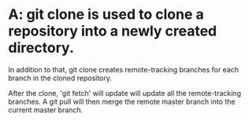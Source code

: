 # A: git clone is used to clone a repository into a newly created directory.

In addition to that, git clone creates remote-tracking branches for each branch in the cloned repository.

After the clone, 'git fetch' will update will update all the remote-tracking branches.
A git pull will then merge the remote master branch into the current master branch.